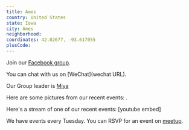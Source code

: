 ```yaml
---
title: Ames
country: United States
state: Iowa
city: Ames
neighborhood: 
coordinates: 42.02677, -93.617055
plusCode:
---
```

Join our [Facebook group](https://www.facebook.com/groups/free.code.camp.ames.iowa).

You can chat with us on [WeChat](wechat URL).

Our Group leader is [Miya](freecodecamp.org/miya)

Here are some pictures from our recent events:
![]().

Here's a stream of one of our recent events:
[youtube embed]

We have events every Tuesday. You can RSVP for an event on [meetup](meetupurl).

